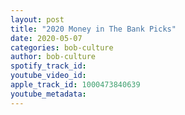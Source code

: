 ```yaml
---
layout: post
title: "2020 Money in The Bank Picks"
date: 2020-05-07
categories: bob-culture
author: bob-culture
spotify_track_id: 
youtube_video_id: 
apple_track_id: 1000473840639
youtube_metadata: 
---
```

